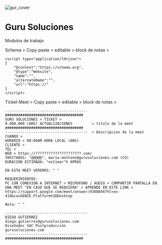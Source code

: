 ![gur_cover](https://github.com/user-attachments/assets/bdeea294-b885-4484-87f2-d96e6a8b8636)
# Guru Soluciones
Modulos de trabajo

Schema > Copy paste > editable > block de notas >
```
<script type="application/ld+json">
{
    "@context":"https://schema.org",
    "@type":"Website", 
    "name":"", 
    "alternateName":"", 
    "url":"https://"
}
</script>
````
Ticket Meet > Copy paste > editable > block de notas >
````
--------------------------------------
####################################
GURU SOLUCIONES > TICKET > 
0.000.000 (ARG) ACTUALIZACIONES         < titulo de la meet
####################################
--------------------------------------  < Descripcion de la meet
CUANDO > 
HORARIO > 00:00AM HORA LOCAL (ARG)  
CLIENTE > 
TEL > 
WEB > https://?????????????????????.com/
INVITADOS: "@@@@@", maria.montano@gurusoluciones.com (CO)
DURACION ESTIMADA: "estimar"h APROX

EN ESTA MEET VEREMOS: " "

REQUERIMIENTOS:
PC CON CONEXION A INTERNET > MICROFONO / AUDIO > COMPARTIR PANTALLA EN UNA MEET "EN CASO QUE SE REQUIERA" > APRENDE EN ESTE LINK > https://support.google.com/meet/answer/9308856?hl=es-419&co=GENIE.Platform%3DDesktop

Nota: " "

--------------------------------------
DIEGO GUTIERREZ 
diego.gutierrez@gurusoluciones.com
Diseñador SAC Postproducción 
gurusoluciones.com
--------------------------------------
####################################
````

